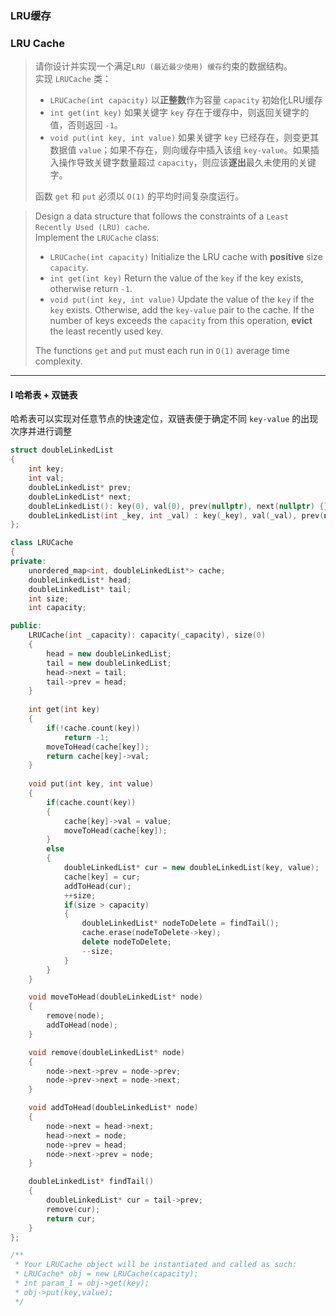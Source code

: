 ### LRU缓存
### LRU Cache

> 请你设计并实现一个满足`LRU (最近最少使用) 缓存`约束的数据结构。  
> 实现 `LRUCache` 类：  
> - `LRUCache(int capacity)` 以**正整数**作为容量 `capacity` 初始化LRU缓存  
> - `int get(int key)` 如果关键字 `key` 存在于缓存中，则返回关键字的值，否则返回 `-1`。  
> - `void put(int key, int value)` 如果关键字 `key` 已经存在，则变更其数据值 `value`；如果不存在，则向缓存中插入该组 `key-value`。如果插入操作导致关键字数量超过 `capacity`，则应该**逐出**最久未使用的关键字。  
> 
> 函数 `get` 和 `put` 必须以 `O(1)` 的平均时间复杂度运行。  

> Design a data structure that follows the constraints of a `Least Recently Used (LRU) cache`.  
> Implement the `LRUCache` class:  
> - `LRUCache(int capacity)` Initialize the LRU cache with **positive** size `capacity`.  
> - `int get(int key)` Return the value of the `key` if the key exists, otherwise return `-1`.  
> - `void put(int key, int value)` Update the value of the `key` if the `key` exists. Otherwise, add the `key-value` pair to the cache. If the number of keys exceeds the `capacity` from this operation, **evict** the least recently used key.  
> 
> The functions `get` and `put` must each run in `O(1)` average time complexity.  

----------

#### I 哈希表 + 双链表

哈希表可以实现对任意节点的快速定位，双链表便于确定不同 `key-value` 的出现次序并进行调整  

```cpp
struct doubleLinkedList
{
    int key;
    int val;
    doubleLinkedList* prev;
    doubleLinkedList* next;
    doubleLinkedList(): key(0), val(0), prev(nullptr), next(nullptr) {}
    doubleLinkedList(int _key, int _val) : key(_key), val(_val), prev(nullptr), next(nullptr) {}
};

class LRUCache 
{
private:
    unordered_map<int, doubleLinkedList*> cache;
    doubleLinkedList* head;
    doubleLinkedList* tail;
    int size;
    int capacity;

public:
    LRUCache(int _capacity): capacity(_capacity), size(0)
    {
        head = new doubleLinkedList;
        tail = new doubleLinkedList;
        head->next = tail;
        tail->prev = head;
    }
    
    int get(int key) 
    {
        if(!cache.count(key))
            return -1;
        moveToHead(cache[key]);
        return cache[key]->val;
    }
    
    void put(int key, int value) 
    {
        if(cache.count(key))
        {
            cache[key]->val = value;
            moveToHead(cache[key]);
        }
        else
        {
            doubleLinkedList* cur = new doubleLinkedList(key, value);
            cache[key] = cur;
            addToHead(cur);
            ++size;
            if(size > capacity)
            {
                doubleLinkedList* nodeToDelete = findTail();
                cache.erase(nodeToDelete->key);
                delete nodeToDelete;
                --size;
            }
        }
    }

    void moveToHead(doubleLinkedList* node)
    {
        remove(node);
        addToHead(node);
    }

    void remove(doubleLinkedList* node)
    {
        node->next->prev = node->prev;
        node->prev->next = node->next;
    }

    void addToHead(doubleLinkedList* node)
    {
        node->next = head->next;
        head->next = node;
        node->prev = head;
        node->next->prev = node;
    }

    doubleLinkedList* findTail()
    {
        doubleLinkedList* cur = tail->prev;
        remove(cur);
        return cur;
    }
};

/**
 * Your LRUCache object will be instantiated and called as such:
 * LRUCache* obj = new LRUCache(capacity);
 * int param_1 = obj->get(key);
 * obj->put(key,value);
 */
```
